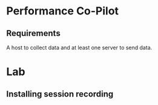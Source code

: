 # Performance Co-Pilot

## Requirements

A host to collect data and at least one server to send data.

# Lab

## Installing session recording